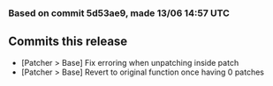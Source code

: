 ### Based on commit 5d53ae9, made 13/06 14:57 UTC
## Commits this release
  - [Patcher > Base] Fix erroring when unpatching inside patch
  - [Patcher > Base] Revert to original function once having 0 patches